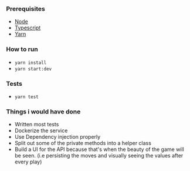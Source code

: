 
### Prerequisites
 - [Node](https://nodejs.org/en/download/)
 - [Typescript](https://www.typescriptlang.org/download)
 - [Yarn](https://classic.yarnpkg.com/lang/en/docs/install/#mac-stable)

### How to run
 - `yarn install`
 - `yarn start:dev`

### Tests
 - `yarn test`

### Things i would have done
 - Written most tests
 - Dockerize the service
 - Use Dependency injection properly 
 - Split out some of the private methods into a helper class
 - Build a UI for the API because that's when the beauty of the game will be seen. (i.e persisting the moves and visually seeing the values after every play)
